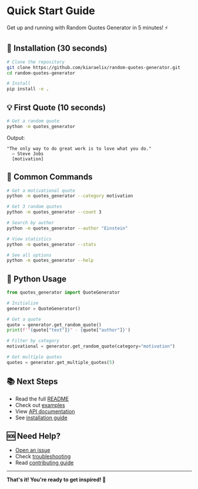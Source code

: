 # Quick Start Guide

Get up and running with Random Quotes Generator in 5 minutes! ⚡

## 🚀 Installation (30 seconds)

```bash
# Clone the repository
git clone https://github.com/kiaraelix/random-quotes-generator.git
cd random-quotes-generator

# Install
pip install -e .
```

## 💡 First Quote (10 seconds)

```bash
# Get a random quote
python -m quotes_generator
```

Output:
```
"The only way to do great work is to love what you do."
  — Steve Jobs
  [motivation]
```

## 🎯 Common Commands

```bash
# Get a motivational quote
python -m quotes_generator --category motivation

# Get 3 random quotes
python -m quotes_generator --count 3

# Search by author
python -m quotes_generator --author "Einstein"

# View statistics
python -m quotes_generator --stats

# See all options
python -m quotes_generator --help
```

## 🐍 Python Usage

```python
from quotes_generator import QuoteGenerator

# Initialize
generator = QuoteGenerator()

# Get a quote
quote = generator.get_random_quote()
print(f'"{quote["text"]}" - {quote["author"]}')

# Filter by category
motivational = generator.get_random_quote(category="motivation")

# Get multiple quotes
quotes = generator.get_multiple_quotes(5)
```

## 📚 Next Steps

- Read the full [README](README.md)
- Check out [examples](docs/EXAMPLES.md)
- View [API documentation](docs/API.md)
- See [installation guide](docs/INSTALLATION.md)

## 🆘 Need Help?

- [Open an issue](https://github.com/kiaraelix/random-quotes-generator/issues)
- Check [troubleshooting](docs/INSTALLATION.md#troubleshooting)
- Read [contributing guide](docs/CONTRIBUTING.md)

---

**That's it! You're ready to get inspired! 🎯**
